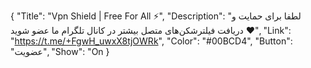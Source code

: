 {
"Title": "Vpn Shield | Free For All ⚡️",
"Description": "لطفا برای حمایت و دریافت فیلترشکن‌های متصل بیشتر در کانال تلگرام ما عضو شوید ♥️",
"Link": "https://t.me/+FgwH_uwxX8tjOWRk",
"Color": "#00BCD4",
"Button": "عضویت",
"Show": "On
}
